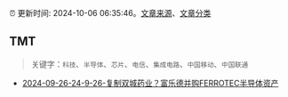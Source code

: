 :alarm_clock: 更新时间: 2024-10-06 06:35:46。[文章来源](/README.md)、[文章分类](/TAGS.md)

## TMT


> 关键字：`科技`、`半导体`、`芯片`、`电信`、`集成电路`、`中国移动`、`中国联通`



- [2024-09-26-24-9-26-复制双城药业？富乐德并购FERROTEC半导体资产](https://xueqiu.com/8772786299/305782060) 
